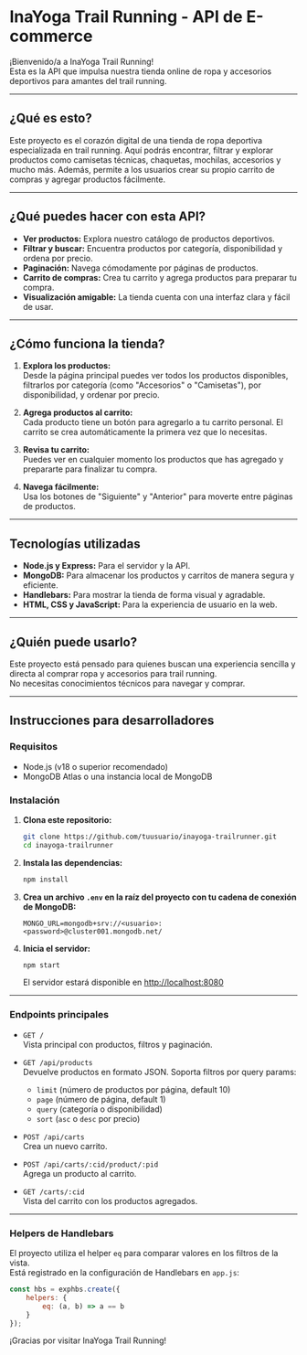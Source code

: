 # InaYoga Trail Running - API de E-commerce

¡Bienvenido/a a InaYoga Trail Running!  
Esta es la API que impulsa nuestra tienda online de ropa y accesorios deportivos para amantes del trail running.

---

## ¿Qué es esto?

Este proyecto es el corazón digital de una tienda de ropa deportiva especializada en trail running. Aquí podrás encontrar, filtrar y explorar productos como camisetas técnicas, chaquetas, mochilas, accesorios y mucho más. Además, permite a los usuarios crear su propio carrito de compras y agregar productos fácilmente.

---

## ¿Qué puedes hacer con esta API?

- **Ver productos:** Explora nuestro catálogo de productos deportivos.
- **Filtrar y buscar:** Encuentra productos por categoría, disponibilidad y ordena por precio.
- **Paginación:** Navega cómodamente por páginas de productos.
- **Carrito de compras:** Crea tu carrito y agrega productos para preparar tu compra.
- **Visualización amigable:** La tienda cuenta con una interfaz clara y fácil de usar.

---

## ¿Cómo funciona la tienda?

1. **Explora los productos:**  
   Desde la página principal puedes ver todos los productos disponibles, filtrarlos por categoría (como "Accesorios" o "Camisetas"), por disponibilidad, y ordenar por precio.

2. **Agrega productos al carrito:**  
   Cada producto tiene un botón para agregarlo a tu carrito personal. El carrito se crea automáticamente la primera vez que lo necesitas.

3. **Revisa tu carrito:**  
   Puedes ver en cualquier momento los productos que has agregado y prepararte para finalizar tu compra.

4. **Navega fácilmente:**  
   Usa los botones de "Siguiente" y "Anterior" para moverte entre páginas de productos.

---

## Tecnologías utilizadas

- **Node.js y Express:** Para el servidor y la API.
- **MongoDB:** Para almacenar los productos y carritos de manera segura y eficiente.
- **Handlebars:** Para mostrar la tienda de forma visual y agradable.
- **HTML, CSS y JavaScript:** Para la experiencia de usuario en la web.

---

## ¿Quién puede usarlo?

Este proyecto está pensado para quienes buscan una experiencia sencilla y directa al comprar ropa y accesorios para trail running.  
No necesitas conocimientos técnicos para navegar y comprar.

---

## Instrucciones para desarrolladores

### Requisitos

- Node.js (v18 o superior recomendado)
- MongoDB Atlas o una instancia local de MongoDB

### Instalación

1. **Clona este repositorio:**
    ```bash
    git clone https://github.com/tuusuario/inayoga-trailrunner.git
    cd inayoga-trailrunner
    ```

2. **Instala las dependencias:**
    ```bash
    npm install
    ```

3. **Crea un archivo `.env` en la raíz del proyecto con tu cadena de conexión de MongoDB:**
    ```
    MONGO_URL=mongodb+srv://<usuario>:<password>@cluster001.mongodb.net/
    ```

4. **Inicia el servidor:**
    ```bash
    npm start
    ```
    El servidor estará disponible en [http://localhost:8080](http://localhost:8080)

---

### Endpoints principales

- `GET /`  
  Vista principal con productos, filtros y paginación.

- `GET /api/products`  
  Devuelve productos en formato JSON. Soporta filtros por query params:  
  - `limit` (número de productos por página, default 10)
  - `page` (número de página, default 1)
  - `query` (categoría o disponibilidad)
  - `sort` (`asc` o `desc` por precio)

- `POST /api/carts`  
  Crea un nuevo carrito.

- `POST /api/carts/:cid/product/:pid`  
  Agrega un producto al carrito.

- `GET /carts/:cid`  
  Vista del carrito con los productos agregados.

---

### Helpers de Handlebars

El proyecto utiliza el helper `eq` para comparar valores en los filtros de la vista.  
Está registrado en la configuración de Handlebars en `app.js`:

```js
const hbs = exphbs.create({
    helpers: {
        eq: (a, b) => a == b
    }
});
```

¡Gracias por visitar InaYoga Trail Running! 